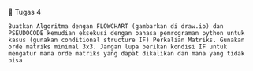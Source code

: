 📘 Tugas 4

    Buatkan Algoritma dengan FLOWCHART (gambarkan di draw.io) dan PSEUDOCODE kemudian eksekusi dengan bahasa pemrograman python untuk kasus (gunakan conditional structure IF) Perkalian Matriks. Gunakan orde matriks minimal 3x3. Jangan lupa berikan kondisi IF untuk mengatur mana orde matriks yang dapat dikalikan dan mana yang tidak bisa

